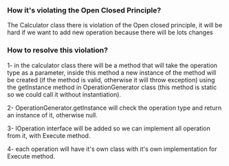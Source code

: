 ### How it's violating the Open Closed Principle?
The Calculator class there is violation of the Open closed principle, it will be hard if we want to add new operation because there will be lots changes



### How to resolve this violation?
1- in the calculator class there will be a method that will take the operation type as a parameter, inside this method a new instance of the method will be created 
(if the method is valid, otherwise it will throw exception) using the getInstance method in OperationGenerator class (this method is static so we could call it 
without instantiation).


 2- OperationGenerator.getInstance will check the operation type and return an instance of it, otherwise null.
 
 
 3- IOperation interface will be added so we can implement all operation from it, with Execute method.
 
 
 4- each operation will have it's own class with it's own implementation for Execute method.
